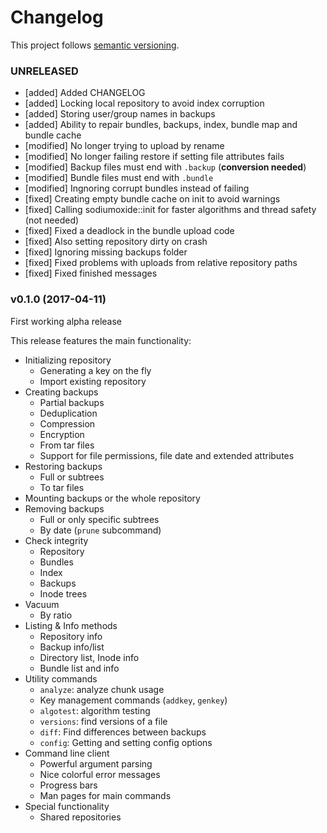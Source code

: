 # Changelog

This project follows [semantic versioning](http://semver.org).


### UNRELEASED
- [added] Added CHANGELOG
- [added] Locking local repository to avoid index corruption
- [added] Storing user/group names in backups
- [added] Ability to repair bundles, backups, index, bundle map and bundle cache
- [modified] No longer trying to upload by rename
- [modified] No longer failing restore if setting file attributes fails
- [modified] Backup files must end with `.backup` (**conversion needed**)
- [modified] Bundle files must end with `.bundle`
- [modified] Ingnoring corrupt bundles instead of failing
- [fixed] Creating empty bundle cache on init to avoid warnings
- [fixed] Calling sodiumoxide::init for faster algorithms and thread safety (not needed)
- [fixed] Fixed a deadlock in the bundle upload code
- [fixed] Also setting repository dirty on crash
- [fixed] Ignoring missing backups folder
- [fixed] Fixed problems with uploads from relative repository paths
- [fixed] Fixed finished messages


### v0.1.0 (2017-04-11)
First working alpha release

This release features the main functionality:
* Initializing repository
  - Generating a key on the fly
  - Import existing repository
* Creating backups
  - Partial backups
  - Deduplication
  - Compression
  - Encryption
  - From tar files
  - Support for file permissions, file date and extended attributes
* Restoring backups
  - Full or subtrees
  - To tar files
* Mounting backups or the whole repository
* Removing backups
  - Full or only specific subtrees
  - By date (`prune` subcommand)
* Check integrity
  - Repository
  - Bundles
  - Index
  - Backups
  - Inode trees
* Vacuum
  - By ratio
* Listing & Info methods
  - Repository info
  - Backup info/list
  - Directory list, Inode info
  - Bundle list and info
* Utility commands
  - `analyze`: analyze chunk usage
  - Key management commands (`addkey`, `genkey`)
  - `algotest`: algorithm testing
  - `versions`: find versions of a file
  - `diff`: Find differences between backups
  - `config`: Getting and setting config options
* Command line client
  - Powerful argument parsing
  - Nice colorful error messages
  - Progress bars
  - Man pages for main commands
* Special functionality
  - Shared repositories
